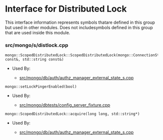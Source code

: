 
# Interface for Distributed Lock
This interface information represents symbols thatare defined in this group but used in other modules.  Does not includesymbols defined in this group that are used inside this module.

### src/mongo/s/distlock.cpp

<div></div>

    mongo::ScopedDistributedLock::ScopedDistributedLock(mongo::ConnectionString const&, std::string const&)

- Used By:

    - [src/mongo/db/auth/authz\_manager\_external\_state\_s.cpp](../../../security/authorization)

<div></div>

    mongo::setLockPingerEnabled(bool)

- Used By:

    - [src/mongo/dbtests/config\_server\_fixture.cpp](../../../tests/unit\_tests)

<div></div>

    mongo::ScopedDistributedLock::acquire(long long, std::string*)

- Used By:

    - [src/mongo/db/auth/authz\_manager\_external\_state\_s.cpp](../../../security/authorization)
